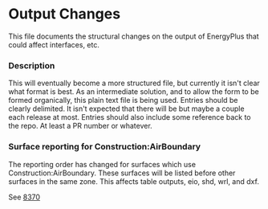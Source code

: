 Output Changes
==============

This file documents the structural changes on the output of EnergyPlus that could affect interfaces, etc.

### Description

This will eventually become a more structured file, but currently it isn't clear what format is best. As an intermediate solution, and to allow the form to be formed organically, this plain text file is being used. Entries should be clearly delimited.  It isn't expected that there will be but maybe a couple each release at most. Entries should also include some reference back to the repo.  At least a PR number or whatever.


### Surface reporting for Construction:AirBoundary
The reporting order has changed for surfaces which use Construction:AirBoundary. These surfaces will be listed before other 
surfaces in the same zone. This affects table outputs, eio, shd, wrl, and dxf.

See [8370](https://github.com/NREL/EnergyPlus/pull/8370)

